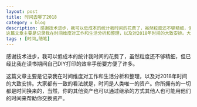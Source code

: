 ```yaml
---
layout: post
title: 时间去哪了2018
category : blog
description: 感谢技术进步，我可以低成本的统计我时间的花费了，虽然粒度还不够精细，但已经比我在读书期间自己DIY打印的效率手册要方便了许多。
这篇文章主要是记录我在时间维度对工作和生活分析和整理，以及对2018年时间的大致安排。大家都有一致的看法就是，时间是人类唯一的资产。你所拥有的一切都是时间换来的，当然，你的其他资产也可以通过继承的方式其他人也可能用他们的时间来帮助你交换资产。
tags : [时间,随笔]
---
```


感谢技术进步，我可以低成本的统计我时间的花费了，虽然粒度还不够精细，但已经比我在读书期间自己DIY打印的效率手册要方便了许多。

这篇文章主要是记录我在时间维度对工作和生活分析和整理，以及对2018年时间的大致安排。大家都有一致的看法就是，时间是人类唯一的资产。你所拥有的一切都是时间换来的，当然，你的其他资产也可以通过继承的方式其他人也可能用他们的时间来帮助你交换资产。






